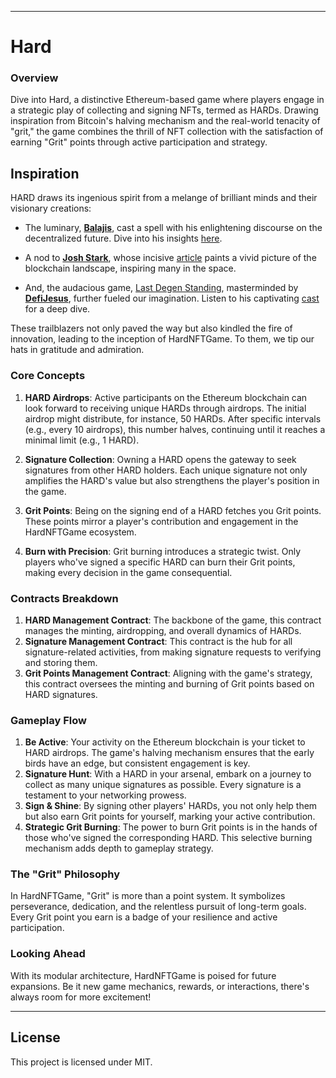 
---

# Hard

### Overview

Dive into Hard, a distinctive Ethereum-based game where players engage in a strategic play of collecting and signing NFTs, termed as HARDs. Drawing inspiration from Bitcoin's halving mechanism and the real-world tenacity of "grit," the game combines the thrill of NFT collection with the satisfaction of earning "Grit" points through active participation and strategy.

## Inspiration

HARD draws its ingenious spirit from a melange of brilliant minds and their visionary creations:

- The luminary, **[Balajis](https://farcaster.com/balajis.eth)**, cast a spell with his enlightening discourse on the decentralized future. Dive into his insights [here](https://warpcast.com/balajis.eth/0x7df3ab).
  
- A nod to **[Josh Stark](https://farcaster.com/josh.stark)**, whose incisive [article](https://stark.mirror.xyz/n2UpRqwdf7yjuiPKVICPpGoUNeDhlWxGqjulrlpyYi0) paints a vivid picture of the blockchain landscape, inspiring many in the space.
  
- And, the audacious game, [Last Degen Standing](https://github.com/defijesus/last-degen-standing), masterminded by **[DefiJesus](https://farcaster.com/defijesus)**, further fueled our imagination. Listen to his captivating [cast](https://warpcast.com/defijesus/0x4523d9) for a deep dive.

These trailblazers not only paved the way but also kindled the fire of innovation, leading to the inception of HardNFTGame. To them, we tip our hats in gratitude and admiration.


### Core Concepts

1. **HARD Airdrops**: Active participants on the Ethereum blockchain can look forward to receiving unique HARDs through airdrops. The initial airdrop might distribute, for instance, 50 HARDs. After specific intervals (e.g., every 10 airdrops), this number halves, continuing until it reaches a minimal limit (e.g., 1 HARD).

2. **Signature Collection**: Owning a HARD opens the gateway to seek signatures from other HARD holders. Each unique signature not only amplifies the HARD's value but also strengthens the player's position in the game.

3. **Grit Points**: Being on the signing end of a HARD fetches you Grit points. These points mirror a player's contribution and engagement in the HardNFTGame ecosystem.

4. **Burn with Precision**: Grit burning introduces a strategic twist. Only players who've signed a specific HARD can burn their Grit points, making every decision in the game consequential.

### Contracts Breakdown

1. **HARD Management Contract**: The backbone of the game, this contract manages the minting, airdropping, and overall dynamics of HARDs.
2. **Signature Management Contract**: This contract is the hub for all signature-related activities, from making signature requests to verifying and storing them.
3. **Grit Points Management Contract**: Aligning with the game's strategy, this contract oversees the minting and burning of Grit points based on HARD signatures.

### Gameplay Flow

1. **Be Active**: Your activity on the Ethereum blockchain is your ticket to HARD airdrops. The game's halving mechanism ensures that the early birds have an edge, but consistent engagement is key.
2. **Signature Hunt**: With a HARD in your arsenal, embark on a journey to collect as many unique signatures as possible. Every signature is a testament to your networking prowess.
3. **Sign & Shine**: By signing other players' HARDs, you not only help them but also earn Grit points for yourself, marking your active contribution.
4. **Strategic Grit Burning**: The power to burn Grit points is in the hands of those who've signed the corresponding HARD. This selective burning mechanism adds depth to gameplay strategy.

### The "Grit" Philosophy

In HardNFTGame, "Grit" is more than a point system. It symbolizes perseverance, dedication, and the relentless pursuit of long-term goals. Every Grit point you earn is a badge of your resilience and active participation.

### Looking Ahead

With its modular architecture, HardNFTGame is poised for future expansions. Be it new game mechanics, rewards, or interactions, there's always room for more excitement!

---

## License

This project is licensed under MIT.
